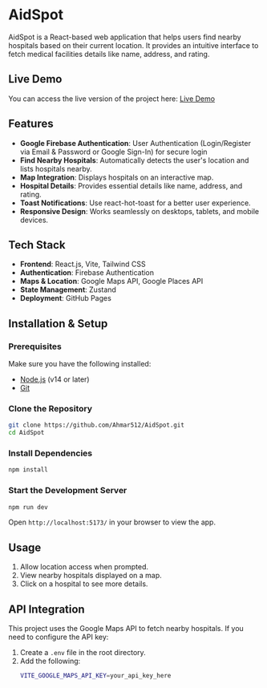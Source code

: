 # AidSpot

AidSpot is a React-based web application that helps users find nearby hospitals based on their current location. It provides an intuitive interface to fetch medical facilities details like name, address, and rating.

## Live Demo

You can access the live version of the project here:
[Live Demo](https://ahmar512.github.io/AidSpot)


## Features

- **Google Firebase Authentication**: User Authentication (Login/Register via Email & Password or Google Sign-In) for secure login
- **Find Nearby Hospitals**: Automatically detects the user's location and lists hospitals nearby.
- **Map Integration**: Displays hospitals on an interactive map.
- **Hospital Details**: Provides essential details like name, address, and rating.
- **Toast Notifications**: Use react-hot-toast for a better user experience.
- **Responsive Design**: Works seamlessly on desktops, tablets, and mobile devices.

## Tech Stack

- **Frontend**: React.js, Vite, Tailwind CSS
- **Authentication**: Firebase Authentication
- **Maps & Location**: Google Maps API, Google Places API
- **State Management**: Zustand
- **Deployment**: GitHub Pages

## Installation & Setup

### Prerequisites

Make sure you have the following installed:

- [Node.js](https://nodejs.org/) (v14 or later)
- [Git](https://git-scm.com/)

### Clone the Repository

```sh
git clone https://github.com/Ahmar512/AidSpot.git
cd AidSpot
```

### Install Dependencies

```sh
npm install
```

### Start the Development Server

```sh
npm run dev
```

Open `http://localhost:5173/` in your browser to view the app.

## Usage

1. Allow location access when prompted.
2. View nearby hospitals displayed on a map.
3. Click on a hospital to see more details.

## API Integration

This project uses the Google Maps API to fetch nearby hospitals. If you need to configure the API key:

1. Create a `.env` file in the root directory.
2. Add the following:
   ```sh
   VITE_GOOGLE_MAPS_API_KEY=your_api_key_here
   ```




